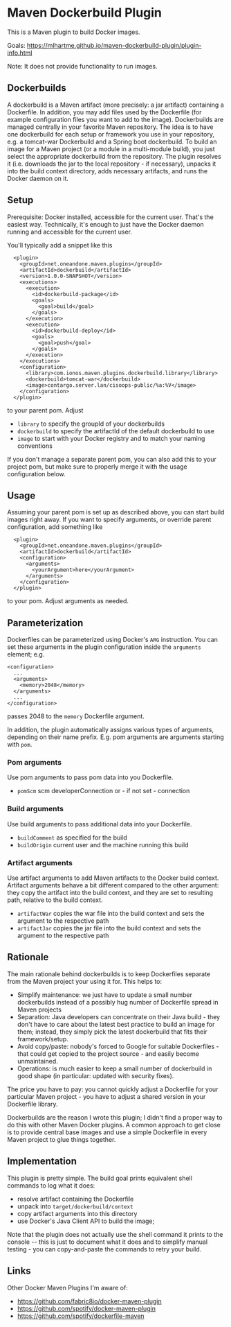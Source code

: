 # Maven Dockerbuild Plugin

This is a Maven plugin to build Docker images.

Goals: https://mlhartme.github.io/maven-dockerbuild-plugin/plugin-info.html

Note: It does not provide functionality to run images.

## Dockerbuilds

A dockerbuild is a Maven artifact (more precisely: a jar artifact) containing a Dockerfile. In addition, you may add files used by the Dockerfile
(for example configuration files you want to add to the image). Dockerbuilds are managed centrally in your favorite Maven repository. The idea is to
have one dockerbuild for each setup or framework you use in your repository, e.g. a tomcat-war Dockerbuild and a Spring boot dockerbuild.
To build an image for a Maven project (or a module in a multi-module build), you just select the appropriate dockerbuild from the repository.
The plugin resolves it (i.e. downloads the jar to the local repository - if necessary), unpacks it into the build context directory, adds
necessary artifacts, and runs the Docker daemon on it.

## Setup

Prerequisite: Docker installed, accessible for the current user.
That's the easiest way. Technically, it's enough to just have the Docker daemon running and accessible for the current user.

You'll typically add a snippet like this

      <plugin>
        <groupId>net.oneandone.maven.plugins</groupId>
        <artifactId>dockerbuild</artifactId>
        <version>1.0.0-SNAPSHOT</version>
        <executions>
          <execution>
            <id>dockerbuild-package</id>
            <goals>
              <goal>build</goal>
            </goals>
          </execution>
          <execution>
            <id>dockerbuild-deploy</id>
            <goals>
              <goal>push</goal>
            </goals>
          </execution>
        </executions>
        <configuration>
          <library>com.ionos.maven.plugins.dockerbuild.library</library>
          <dockerbuild>tomcat-war</dockerbuild>
          <image>contargo.server.lan/cisoops-public/%a:%V</image>
        </configuration>
      </plugin>

to your parent pom. Adjust
* `library` to specify the groupId of your dockerbuilds
* `dockerbuild` to specify the artifactId of the default dockerbuild to use
* `image` to start with your Docker registry and to match your naming conventions

If you don't manage a separate parent pom, you can also add this to your project pom, but make sure to properly merge
it with the usage configuration below.


## Usage

Assuming your parent pom is set up as described above, you can start build images right away. If you want to specify arguments,
or override parent configuration, add something like

      <plugin>
        <groupId>net.oneandone.maven.plugins</groupId>
        <artifactId>dockerbuild</artifactId>
        <configuration>
          <arguments>
            <yourArgument>here</yourArgument>
          </arguments>
        </configuration>
      </plugin>

to your pom. Adjust arguments as needed.


## Parameterization

Dockerfiles can be parameterized using Docker's `ARG` instruction. You can set these arguments in the plugin configuration inside
the `arguments` element; e.g.

    <configuration>
      ...
      <arguments>
        <memory>2048</memory>
      </arguments>
      ...
    </configuration>

passes 2048 to the `memory` Dockerfile argument.

In addition, the plugin automatically assigns various types of arguments, depending on their name prefix. E.g. pom arguments are arguments
starting with `pom`.

### Pom arguments

Use pom arguments to pass pom data into you Dockerfile.

* `pomScm`  scm developerConnection or - if not set - connection


### Build arguments

Use build arguments to pass additional data into your Dockerfile.

* `buildComment` as specified for the build
* `buildOrigin` current user and the machine running this build


### Artifact arguments

Use artifact arguments to add Maven artifacts to the Docker build context. Artifact arguments behave a bit different compared to the other
argument: they copy the artifact into the build context, and they are set to resulting path, relative to the build context.

* `artifactWar` copies the war file into the build context and sets the argument to the respective path
* `artifactJar` copies the jar file into the build context and sets the argument to the respective path


## Rationale

The main rationale behind dockerbuilds is to keep Dockerfiles separate from the Maven project your using it for. This helps to:
* Simplify maintenance: we just have to update a small number dockerbuilds instead of a possibly hug number of Dockerfile spread in Maven projects
* Separation: Java developers can concentrate on their Java build - they don't have to care about the latest best practice to build an
  image for them; instead, they simply pick the latest dockerbuild that fits their framework/setup.
* Avoid copy/paste: nobody's forced to Google for suitable Dockerfiles - that could get copied to the project source - and easily become
  unmaintained.
* Operations: is much easier to keep a small number of dockerbuild in good shape (in particular: updated with security fixes).

The price you have to pay: you cannot quickly adjust a Dockerfile for your particular Maven project - you have to adjust a shared version
in your Dockerfile library.

Dockerbuilds are the reason I wrote this plugin; I didn't find a proper way to do this with other Maven Docker plugins. A common
approach to get close is to provide central base images and use a simple Dockerfile in every Maven project to glue things together.


## Implementation

This plugin is pretty simple. The build goal prints equivalent shell commands to log what it does:
* resolve artifact containing the Dockerfile
* unpack into `target/dockerbuild/context`
* copy artifact arguments into this directory
* use Docker's Java Client API to build the image;

Note that the plugin does not actually use the shell command it prints to the console -- this is just to document what it does and to simplify
manual testing - you can copy-and-paste the commands to retry your build.


## Links

Other Docker Maven Plugins I'm aware of:

* https://github.com/fabric8io/docker-maven-plugin
* https://github.com/spotify/docker-maven-plugin
* https://github.com/spotify/dockerfile-maven
